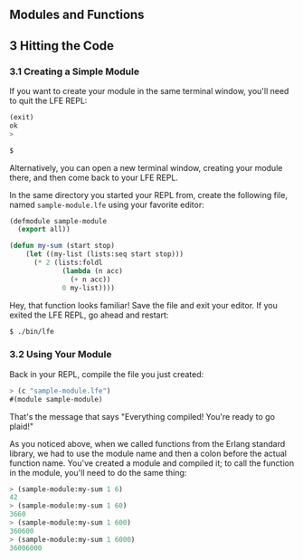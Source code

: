 ## Modules and Functions


## 3 Hitting the Code


### 3.1 Creating a Simple Module

If you want to create your module in the same terminal window, you'll need to quit the LFE REPL:

```lisp
(exit)
ok
>
```

```bash
$
```

Alternatively, you can open a new terminal window, creating your module there, and then come back to your LFE REPL.

In the same directory you started your REPL from, create the following file, named ``sample-module.lfe`` using your favorite editor:

```lisp
(defmodule sample-module
  (export all))

(defun my-sum (start stop)
    (let ((my-list (lists:seq start stop)))
      (* 2 (lists:foldl
             (lambda (n acc)
               (+ n acc))
             0 my-list))))
```

Hey, that function looks familiar! Save the file and exit your editor. If you exited the LFE REPL, go ahead and restart:

```bash
$ ./bin/lfe
```

### 3.2 Using Your Module

Back in your REPL, compile the file you just created:

```lisp
> (c "sample-module.lfe")
#(module sample-module)
```

That's the message that says "Everything compiled! You're ready to go plaid!"

As you noticed above, when we called functions from the Erlang standard library, we had to use the module name and then a colon before the actual function name. You've created a module and compiled it; to call the function in the module, you'll need to do the same thing:

```lisp
> (sample-module:my-sum 1 6)
42
> (sample-module:my-sum 1 60)
3660
> (sample-module:my-sum 1 600)
360600
> (sample-module:my-sum 1 6000)
36006000
```

